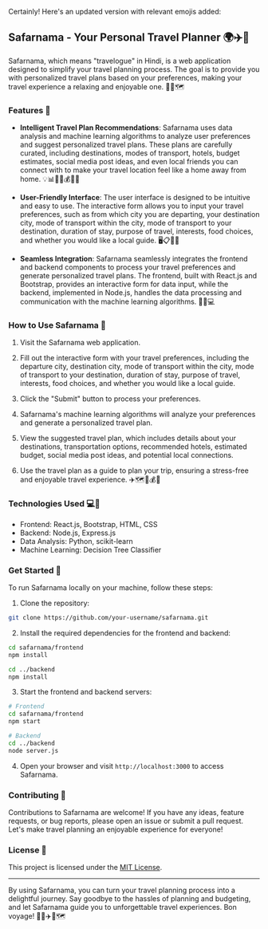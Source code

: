 Certainly! Here's an updated version with relevant emojis added:

## Safarnama - Your Personal Travel Planner 🌍✈️📝

Safarnama, which means "travelogue" in Hindi, is a web application designed to simplify your travel planning process. The goal is to provide you with personalized travel plans based on your preferences, making your travel experience a relaxing and enjoyable one. 🧳🌴🗺️

### Features 🌟

- **Intelligent Travel Plan Recommendations**: Safarnama uses data analysis and machine learning algorithms to analyze user preferences and suggest personalized travel plans. These plans are carefully curated, including destinations, modes of transport, hotels, budget estimates, social media post ideas, and even local friends you can connect with to make your travel location feel like a home away from home. 💡📊📅🏨💰📸👥

- **User-Friendly Interface**: The user interface is designed to be intuitive and easy to use. The interactive form allows you to input your travel preferences, such as from which city you are departing, your destination city, mode of transport within the city, mode of transport to your destination, duration of stay, purpose of travel, interests, food choices, and whether you would like a local guide. 🖥️📋👤🥘

- **Seamless Integration**: Safarnama seamlessly integrates the frontend and backend components to process your travel preferences and generate personalized travel plans. The frontend, built with React.js and Bootstrap, provides an interactive form for data input, while the backend, implemented in Node.js, handles the data processing and communication with the machine learning algorithms. 🔄🔗💻

### How to Use Safarnama 🚀

1. Visit the Safarnama web application.

2. Fill out the interactive form with your travel preferences, including the departure city, destination city, mode of transport within the city, mode of transport to your destination, duration of stay, purpose of travel, interests, food choices, and whether you would like a local guide.

3. Click the "Submit" button to process your preferences.

4. Safarnama's machine learning algorithms will analyze your preferences and generate a personalized travel plan.

5. View the suggested travel plan, which includes details about your destinations, transportation options, recommended hotels, estimated budget, social media post ideas, and potential local connections.

6. Use the travel plan as a guide to plan your trip, ensuring a stress-free and enjoyable travel experience. ✈️🗺️🏨💰📸

### Technologies Used 💻🔧

- Frontend: React.js, Bootstrap, HTML, CSS
- Backend: Node.js, Express.js
- Data Analysis: Python, scikit-learn
- Machine Learning: Decision Tree Classifier

### Get Started 🏁

To run Safarnama locally on your machine, follow these steps:

1. Clone the repository:

```bash
git clone https://github.com/your-username/safarnama.git
```

2. Install the required dependencies for the frontend and backend:

```bash
cd safarnama/frontend
npm install

cd ../backend
npm install
```

3. Start the frontend and backend servers:

```bash
# Frontend
cd safarnama/frontend
npm start

# Backend
cd ../backend
node server.js
```

4. Open your browser and visit `http://localhost:3000` to access Safarnama.

### Contributing 🤝

Contributions to Safarnama are welcome! If you have any ideas, feature requests, or bug reports, please open an issue or submit a pull request. Let's make travel planning an enjoyable experience for everyone!

### License 📄

This project is licensed under the [MIT License](LICENSE).

---

By using Safarnama, you can turn your travel planning process into a delightful journey. Say goodbye to the hassles of planning and budgeting, and let Safarnama guide you to unforgettable travel experiences. Bon voyage! 🌟🧳✈️🌴🗺️
